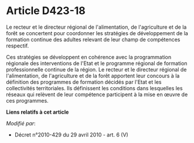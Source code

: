 # Article D423-18

Le recteur et le         directeur régional de l'alimentation, de l'agriculture et de la forêt  se concertent pour coordonner
les stratégies de développement de la formation continue des adultes relevant de leur champ de compétences respectif. 

Ces stratégies se développent en cohérence avec la programmation régionale des interventions de l'Etat et le programme
régional de formation professionnelle continue de la région. Le recteur et le         directeur régional de l'alimentation,
de l'agriculture et de la forêt  apportent leur concours à la définition des programmes de formation décidés par l'Etat et
les collectivités territoriales. Ils définissent les conditions dans lesquelles les réseaux qui relèvent de leur compétence
participent à la mise en œuvre de ces programmes.

**Liens relatifs à cet article**

_Modifié par_:

  - Décret n°2010-429 du 29 avril 2010 - art. 6 (V)
